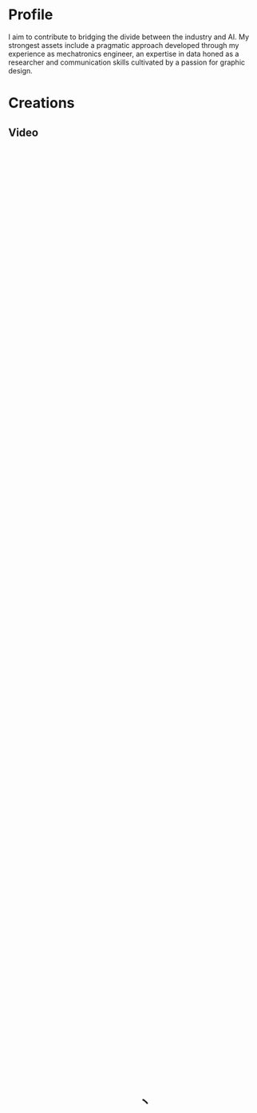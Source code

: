 # Profile

I aim to contribute to bridging the divide between the industry and AI. My strongest assets include a pragmatic approach developed through my experience as mechatronics engineer, an expertise in data honed as a researcher and communication skills cultivated by a passion for graphic design.

# Creations
## Video

<div class="video" style="padding-top=56.25%;">
<video src="/img/Fanny_Rebiffe.mp4" poster="/img/thumbnail.PNG" class="presentation" control width="100%" height="100%" type="video/mp4" controls></video>
</div>
<p></p>

## Infographics

<div class="row">
  <div class="column">
    <a href="http://fanny-rebiffe.github.io/infographics/Metaheuristic.pdf">
    <embed src="http://fanny-rebiffe.github.io/infographics/Metaheuristic.pdf" alt="Metaheuristic">
    </a>
  </div>
  <div class="column">
    <a href="http://fanny-rebiffe.github.io/infographics/Combinatorial_optimization.pdf">
    <embed src="https://fanny-rebiffe.github.io/infographics/Combinatorial_optimization.pdf" alt="Combinatorial optimization">
    </a>
  </div>
  <div class="column">
    <a href="http://fanny-rebiffe.github.io/infographics/Ensemble_Learning.pdf">
    <embed src="http://fanny-rebiffe.github.io/infographics/Ensemble_Learning.pdf" alt="Ensemble learning">
    </a>
  </div>
</div>





## Presentation

<a href="https://www.digishape.nl/nieuws/look-back-online-technical-session-on-ai-sailing-february-7">
<img src="http://fanny-rebiffe.github.io/img/pres.jpg" alt="MARIN presentation">
</a>
